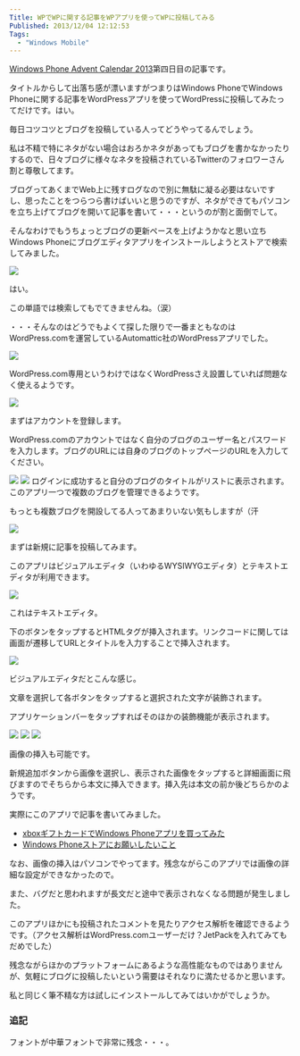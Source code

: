 ```yaml
---
Title: WPでWPに関する記事をWPアプリを使ってWPに投稿してみる
Published: 2013/12/04 12:12:53
Tags:
  - "Windows Mobile"
---
```

[Windows Phone Advent Calendar 2013](http://www.adventar.org/calendars/201)第四日目の記事です。

タイトルからして出落ち感が漂いますがつまりはWindows PhoneでWindows Phoneに関する記事をWordPressアプリを使ってWordPressに投稿してみたってだけです。はい。


毎日コツコツとブログを投稿している人ってどうやってるんでしょう。

私は不精で特にネタがない場合はおろかネタがあってもブログを書かなかったりするので、日々ブログに様々なネタを投稿されているTwitterのフォロワーさん割と尊敬してます。

ブログってあくまでWeb上に残すログなので別に無駄に凝る必要はないですし、思ったことをつらつら書けばいいと思うのですが、ネタができてもパソコンを立ち上げてブログを開いて記事を書いて・・・というのが割と面倒でして。

そんなわけでもうちょっとブログの更新ペースを上げようかなと思い立ちWindows Phoneにブログエディタアプリをインストールしようとストアで検索してみました。

![](20140128004146.png) 

はい。

この単語では検索してもでてきませんね。（涙）

・・・そんなのはどうでもよくて探した限りで一番まともなのはWordPress.comを運営しているAutomattic社のWordPressアプリでした。

![](20140128004158.png) 

WordPress.com専用というわけではなくWordPressさえ設置していれば問題なく使えるようです。

![](20140128004209.png) 

まずはアカウントを登録します。

WordPress.comのアカウントではなく自分のブログのユーザー名とパスワードを入力します。ブログのURLには自身のブログのトップページのURLを入力してください。

![](20140128004222.png) 
![](20140128004237.png) 
ログインに成功すると自分のブログのタイトルがリストに表示されます。このアプリ一つで複数のブログを管理できるようです。

もっとも複数ブログを開設してる人ってあまりいない気もしますが（汗

![](20140128004258.png) 

まずは新規に記事を投稿してみます。

このアプリはビジュアルエディタ（いわゆるWYSIWYGエディタ）とテキストエディタが利用できます。

![](20140128004313.png) 

これはテキストエディタ。

下のボタンをタップするとHTMLタグが挿入されます。リンクコードに関しては画面が遷移してURLとタイトルを入力することで挿入されます。

![](20140128004324.png) 

ビジュアルエディタだとこんな感じ。

文章を選択して各ボタンをタップすると選択された文字が装飾されます。

アプリケーションバーをタップすればそのほかの装飾機能が表示されます。

![](20140128004339.png) 
![](20140128004348.png) 
![](20140128004405.png) 

画像の挿入も可能です。

新規追加ボタンから画像を選択し、表示された画像をタップすると詳細画面に飛びますのでそちらから本文に挿入できます。挿入先は本文の前か後どちらかのようです。

実際にこのアプリで記事を書いてみました。

* [xboxギフトカードでWindows Phoneアプリを買ってみた](https://blog.hitsujin.jp/entry/2013/12/03/131202)
* [Windows Phoneストアにお願いしたいこと](https://blog.hitsujin.jp/entry/2013/12/03/151200)

なお、画像の挿入はパソコンでやってます。残念ながらこのアプリでは画像の詳細な設定ができなかったので。

また、バグだと思われますが長文だと途中で表示されなくなる問題が発生しました。

このアプリほかにも投稿されたコメントを見たりアクセス解析を確認できるようです。（アクセス解析はWordPress.comユーザーだけ？JetPackを入れてみてもだめでした）

残念ながらほかのプラットフォームにあるような高性能なものではありませんが、気軽にブログに投稿したいという需要はそれなりに満たせるかと思います。

私と同じく筆不精な方は試しにインストールしてみてはいかがでしょうか。

### 追記

フォントが中華フォントで非常に残念・・・。